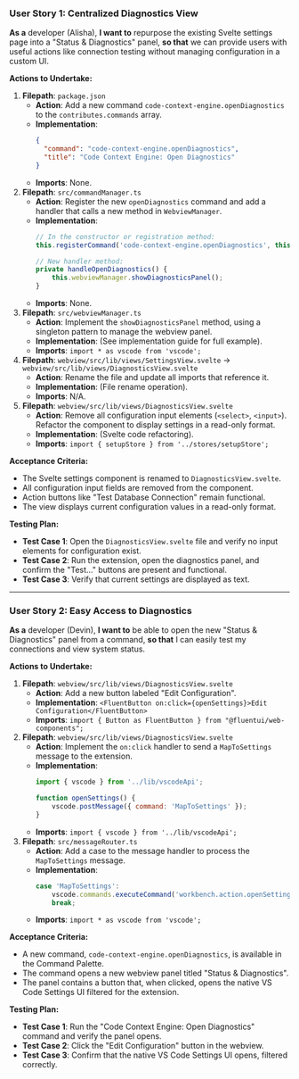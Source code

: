 ### User Story 1: Centralized Diagnostics View
**As a** developer (Alisha), **I want to** repurpose the existing Svelte settings page into a "Status & Diagnostics" panel, **so that** we can provide users with useful actions like connection testing without managing configuration in a custom UI.

**Actions to Undertake:**
1.  **Filepath**: `package.json`
    -   **Action**: Add a new command `code-context-engine.openDiagnostics` to the `contributes.commands` array.
    -   **Implementation**:
        ```json
        {
          "command": "code-context-engine.openDiagnostics",
          "title": "Code Context Engine: Open Diagnostics"
        }
        ```
    -   **Imports**: None.
2.  **Filepath**: `src/commandManager.ts`
    -   **Action**: Register the new `openDiagnostics` command and add a handler that calls a new method in `WebviewManager`.
    -   **Implementation**:
        ```typescript
        // In the constructor or registration method:
        this.registerCommand('code-context-engine.openDiagnostics', this.handleOpenDiagnostics.bind(this));

        // New handler method:
        private handleOpenDiagnostics() {
            this.webviewManager.showDiagnosticsPanel();
        }
        ```
    -   **Imports**: None.
3.  **Filepath**: `src/webviewManager.ts`
    -   **Action**: Implement the `showDiagnosticsPanel` method, using a singleton pattern to manage the webview panel.
    -   **Implementation**: (See implementation guide for full example).
    -   **Imports**: `import * as vscode from 'vscode';`
4.  **Filepath**: `webview/src/lib/views/SettingsView.svelte` -> `webview/src/lib/views/DiagnosticsView.svelte`
    -   **Action**: Rename the file and update all imports that reference it.
    -   **Implementation**: (File rename operation).
    -   **Imports**: N/A.
5.  **Filepath**: `webview/src/lib/views/DiagnosticsView.svelte`
    -   **Action**: Remove all configuration input elements (`<select>`, `<input>`). Refactor the component to display settings in a read-only format.
    -   **Implementation**: (Svelte code refactoring).
    -   **Imports**: `import { setupStore } from '../stores/setupStore';`

**Acceptance Criteria:**
-   The Svelte settings component is renamed to `DiagnosticsView.svelte`.
-   All configuration input fields are removed from the component.
-   Action buttons like "Test Database Connection" remain functional.
-   The view displays current configuration values in a read-only format.

**Testing Plan:**
-   **Test Case 1**: Open the `DiagnosticsView.svelte` file and verify no input elements for configuration exist.
-   **Test Case 2**: Run the extension, open the diagnostics panel, and confirm the "Test..." buttons are present and functional.
-   **Test Case 3**: Verify that current settings are displayed as text.

---

### User Story 2: Easy Access to Diagnostics
**As a** developer (Devin), **I want to** be able to open the new "Status & Diagnostics" panel from a command, **so that** I can easily test my connections and view system status.

**Actions to Undertake:**
1.  **Filepath**: `webview/src/lib/views/DiagnosticsView.svelte`
    -   **Action**: Add a new button labeled "Edit Configuration".
    -   **Implementation**: `<FluentButton on:click={openSettings}>Edit Configuration</FluentButton>`
    -   **Imports**: `import { Button as FluentButton } from "@fluentui/web-components";`
2.  **Filepath**: `webview/src/lib/views/DiagnosticsView.svelte`
    -   **Action**: Implement the `on:click` handler to send a `MapToSettings` message to the extension.
    -   **Implementation**:
        ```javascript
        import { vscode } from '../lib/vscodeApi';

        function openSettings() {
            vscode.postMessage({ command: 'MapToSettings' });
        }
        ```
    -   **Imports**: `import { vscode } from '../lib/vscodeApi';`
3.  **Filepath**: `src/messageRouter.ts`
    -   **Action**: Add a case to the message handler to process the `MapToSettings` message.
    -   **Implementation**:
        ```typescript
        case 'MapToSettings':
            vscode.commands.executeCommand('workbench.action.openSettings', '@ext:bramburn.code-context-engine');
            break;
        ```
    -   **Imports**: `import * as vscode from 'vscode';`

**Acceptance Criteria:**
-   A new command, `code-context-engine.openDiagnostics`, is available in the Command Palette.
-   The command opens a new webview panel titled "Status & Diagnostics".
-   The panel contains a button that, when clicked, opens the native VS Code Settings UI filtered for the extension.

**Testing Plan:**
-   **Test Case 1**: Run the "Code Context Engine: Open Diagnostics" command and verify the panel opens.
-   **Test Case 2**: Click the "Edit Configuration" button in the webview.
-   **Test Case 3**: Confirm that the native VS Code Settings UI opens, filtered correctly.
